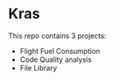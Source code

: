 # Kras

This repo contains 3 projects:
- Flight Fuel Consumption
- Code Quality analysis
- File Library
